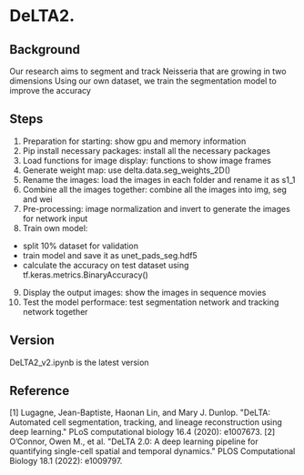# DeLTA2.

## Background
Our research aims to segment and track Neisseria that are growing in two dimensions
Using our own dataset, we train the segmentation model to improve the accuracy

## Steps
1. Preparation for starting: show gpu and memory information
2. Pip install necessary packages: install all the necessary packages
3. Load functions for image display: functions to show image frames
4. Generate weight map: use delta.data.seg_weights_2D()
5. Rename the images: load the images in each folder and rename it as s1_1
6. Combine all the images together: combine all the images into img, seg and wei
7. Pre-processing: image normalization and invert to generate the images for network input
8. Train own model: 
- split 10% dataset for validation
- train model and save it as unet_pads_seg.hdf5
- calculate the accuracy on test dataset using tf.keras.metrics.BinaryAccuracy()
9. Display the output images: show the images in sequence movies
10. Test the model performace: test segmentation network and tracking network together


## Version
DeLTA2_v2.ipynb is the latest version

## Reference
[1] Lugagne, Jean-Baptiste, Haonan Lin, and Mary J. Dunlop. "DeLTA: Automated cell segmentation, tracking, and lineage reconstruction using deep learning." PLoS computational biology 16.4 (2020): e1007673.
[2] O’Connor, Owen M., et al. "DeLTA 2.0: A deep learning pipeline for quantifying single-cell spatial and temporal dynamics." PLOS Computational Biology 18.1 (2022): e1009797.
